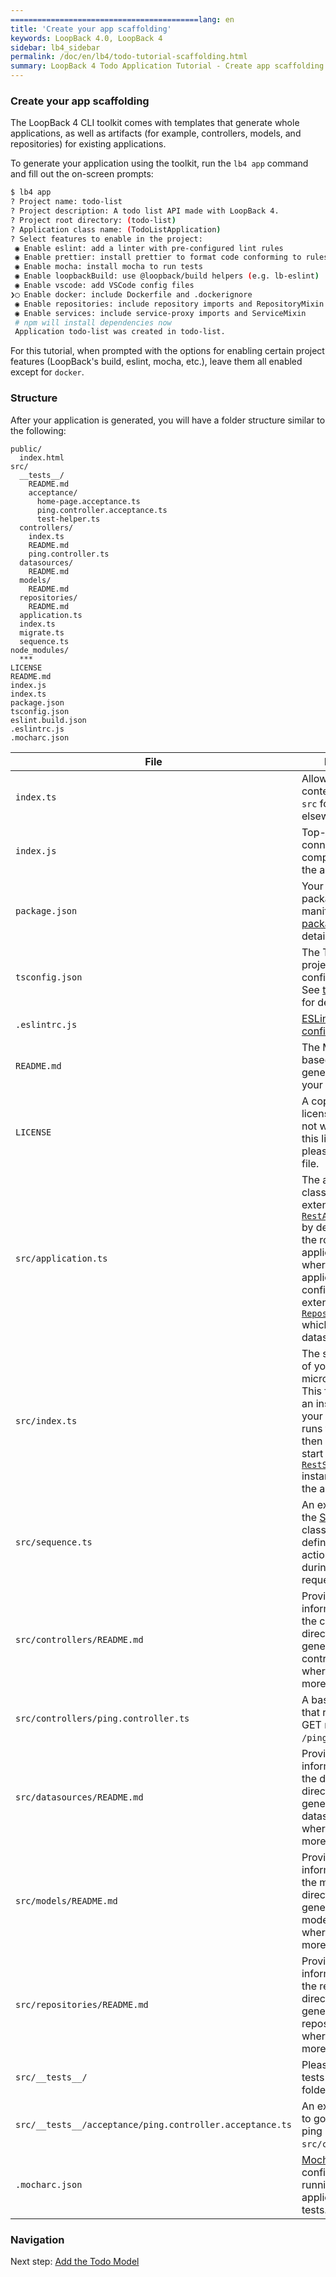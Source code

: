 ```yaml
---
==========================================lang: en
title: 'Create your app scaffolding'
keywords: LoopBack 4.0, LoopBack 4
sidebar: lb4_sidebar
permalink: /doc/en/lb4/todo-tutorial-scaffolding.html
summary: LoopBack 4 Todo Application Tutorial - Create app scaffolding
---
```


### Create your app scaffolding

The LoopBack 4 CLI toolkit comes with templates that generate whole
applications, as well as artifacts (for example, controllers, models, and
repositories) for existing applications.

To generate your application using the toolkit, run the `lb4 app` command and
fill out the on-screen prompts:

```sh
$ lb4 app
? Project name: todo-list
? Project description: A todo list API made with LoopBack 4.
? Project root directory: (todo-list)
? Application class name: (TodoListApplication)
? Select features to enable in the project:
 ◉ Enable eslint: add a linter with pre-configured lint rules
 ◉ Enable prettier: install prettier to format code conforming to rules
 ◉ Enable mocha: install mocha to run tests
 ◉ Enable loopbackBuild: use @loopback/build helpers (e.g. lb-eslint)
 ◉ Enable vscode: add VSCode config files
❯◯ Enable docker: include Dockerfile and .dockerignore
 ◉ Enable repositories: include repository imports and RepositoryMixin
 ◉ Enable services: include service-proxy imports and ServiceMixin
 # npm will install dependencies now
 Application todo-list was created in todo-list.
```

For this tutorial, when prompted with the options for enabling certain project
features (LoopBack's build, eslint, mocha, etc.), leave them all enabled except
for `docker`.

### Structure

After your application is generated, you will have a folder structure similar to
the following:

```text
public/
  index.html
src/
  __tests__/
    README.md
    acceptance/
      home-page.acceptance.ts
      ping.controller.acceptance.ts
      test-helper.ts
  controllers/
    index.ts
    README.md
    ping.controller.ts
  datasources/
    README.md
  models/
    README.md
  repositories/
    README.md
  application.ts
  index.ts
  migrate.ts
  sequence.ts
node_modules/
  ***
LICENSE
README.md
index.js
index.ts
package.json
tsconfig.json
eslint.build.json
.eslintrc.js
.mocharc.json
```

| File                                                     | Purpose                                                                                                                                                                                                                                                                                                                                                                  |
| -------------------------------------------------------- | ------------------------------------------------------------------------------------------------------------------------------------------------------------------------------------------------------------------------------------------------------------------------------------------------------------------------------------------------------------------------ |
| `index.ts`                                               | Allows importing contents of the `src` folder (for use elsewhere)                                                                                                                                                                                                                                                                                                        |
| `index.js`                                               | Top-level file connecting components of the application.                                                                                                                                                                                                                                                                                                                 |
| `package.json`                                           | Your application's package manifest. See [package.json](https://docs.npmjs.com/files/package.json) for details.                                                                                                                                                                                                                                                          |
| `tsconfig.json`                                          | The TypeScript project configuration. See [tsconfig.json](http://www.typescriptlang.org/docs/handbook/tsconfig-json.html) for details.                                                                                                                                                                                                                                   |
| `.eslintrc.js`                                           | [ESLint configuration](https://eslint.org/docs/user-guide/configuring)                                                                                                                                                                                                                                                                                             |
| `README.md`                                              | The Markdown-based README generated for your application.                                                                                                                                                                                                                                                                                                                |
| `LICENSE`                                                | A copy of the MIT license. If you do not wish to use this license, please delete this file.                                                                                                                                                                                                                                                                              |
| `src/application.ts`                                     | The application class, which extends [`RestApplication`](https://loopback.io/doc/en/lb4/apidocs.rest.restapplication.html) by default. This is the root of your application, and is where your application will be configured. It also extends [`RepositoryMixin`](https://loopback.io/doc/en/lb4/apidocs.repository.repositorymixin.html) which defines the datasource. |
| `src/index.ts`                                           | The starting point of your microservice. This file creates an instance of your application, runs the booter, then attempts to start the [`RestServer`](https://loopback.io/doc/en/lb4/apidocs.rest.restserver.html) instance bound to the application.                                                                                                                   |
| `src/sequence.ts`                                        | An extension of the [Sequence](Sequence.md) class used to define the set of actions to take during a REST request/response.                                                                                                                                                                                                                                              |
| `src/controllers/README.md`                              | Provides information about the controller directory, how to generate new controllers, and where to find more information.                                                                                                                                                                                                                                                |
| `src/controllers/ping.controller.ts`                     | A basic controller that responds to GET requests at `/ping`.                                                                                                                                                                                                                                                                                                             |
| `src/datasources/README.md`                              | Provides information about the datasources directory, how to generate new datasources, and where to find more information.                                                                                                                                                                                                                                               |
| `src/models/README.md`                                   | Provides information about the models directory, how to generate new models, and where to find more information.                                                                                                                                                                                                                                                         |
| `src/repositories/README.md`                             | Provides information about the repositories directory, how to generate new repositories, and where to find more information.                                                                                                                                                                                                                                             |
| `src/__tests__/`                                         | Please place your tests in this folder.                                                                                                                                                                                                                                                                                                                                  |
| `src/__tests__/acceptance/ping.controller.acceptance.ts` | An example test to go with the ping controller in `src/controllers`.                                                                                                                                                                                                                                                                                                     |
| `.mocharc.json`                                          | [Mocha](https://mochajs.org/) configuration for running your application's tests.                                                                                                                                                                                                                                                                                        |

### Navigation

Next step: [Add the Todo Model](todo-tutorial-model.md)
